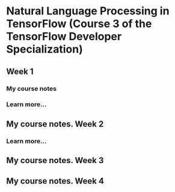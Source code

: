 # Natural Language Processing in TensorFlow (Course 3 of the TensorFlow Developer Specialization)

## Week 1

### My course notes

### Learn more...




## My course notes. Week 2

### Learn more...


## My course notes. Week 3

## My course notes. Week 4
